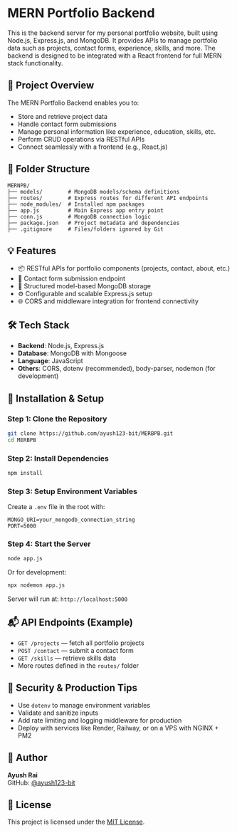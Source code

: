# MERN Portfolio Backend

This is the backend server for my personal portfolio website, built using Node.js, Express.js, and MongoDB. It provides APIs to manage portfolio data such as projects, contact forms, experience, skills, and more. The backend is designed to be integrated with a React frontend for full MERN stack functionality.

## 🚀 Project Overview

The MERN Portfolio Backend enables you to:
- Store and retrieve project data
- Handle contact form submissions
- Manage personal information like experience, education, skills, etc.
- Perform CRUD operations via RESTful APIs
- Connect seamlessly with a frontend (e.g., React.js)

## 📁 Folder Structure

```
MERNPB/
├── models/        # MongoDB models/schema definitions
├── routes/        # Express routes for different API endpoints
├── node_modules/  # Installed npm packages
├── app.js         # Main Express app entry point
├── conn.js        # MongoDB connection logic
├── package.json   # Project metadata and dependencies
├── .gitignore     # Files/folders ignored by Git
```

## 💡 Features

- 📦 RESTful APIs for portfolio components (projects, contact, about, etc.)
- 💬 Contact form submission endpoint
- 🔐 Structured model-based MongoDB storage
- ⚙️ Configurable and scalable Express.js setup
- 🌐 CORS and middleware integration for frontend connectivity

## 🛠️ Tech Stack

- **Backend**: Node.js, Express.js
- **Database**: MongoDB with Mongoose
- **Language**: JavaScript
- **Others**: CORS, dotenv (recommended), body-parser, nodemon (for development)

## 🔧 Installation & Setup

### Step 1: Clone the Repository
```bash
git clone https://github.com/ayush123-bit/MERBPB.git
cd MERBPB
```

### Step 2: Install Dependencies
```bash
npm install
```

### Step 3: Setup Environment Variables
Create a `.env` file in the root with:
```
MONGO_URI=your_mongodb_connection_string
PORT=5000
```

### Step 4: Start the Server
```bash
node app.js
```
Or for development:
```bash
npx nodemon app.js
```

Server will run at: `http://localhost:5000`

## 📬 API Endpoints (Example)

- `GET /projects` — fetch all portfolio projects
- `POST /contact` — submit a contact form
- `GET /skills` — retrieve skills data
- More routes defined in the `routes/` folder

## 🔐 Security & Production Tips

- Use `dotenv` to manage environment variables
- Validate and sanitize inputs
- Add rate limiting and logging middleware for production
- Deploy with services like Render, Railway, or on a VPS with NGINX + PM2

## 🙌 Author

**Ayush Rai**  
GitHub: [@ayush123-bit](https://github.com/ayush123-bit)

## 📜 License

This project is licensed under the [MIT License](LICENSE).
